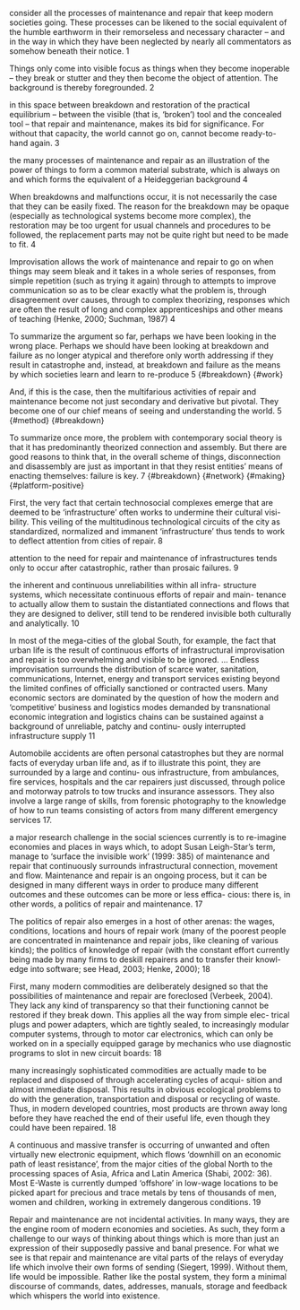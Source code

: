 consider all the processes of maintenance and repair that keep modern societies going. These processes can be likened to the social equivalent of the humble earthworm in their remorseless and necessary character – and in the way in which they have been neglected by nearly all commentators as somehow beneath their notice. 1

Things only come into visible focus as things when they become inoperable – they break or stutter and they then become the object of attention. The background is thereby foregrounded. 2 

in this space between breakdown and restoration of the practical equilibrium – between the visible (that is, ‘broken’) tool and the concealed tool – that repair and maintenance, makes its bid for significance. For without that capacity, the world cannot go on, cannot become ready-to-hand again. 3

the many processes of maintenance and repair as an illustration of the power of things to form a common material substrate, which is always on and which forms the equivalent of a Heideggerian background 4 

When breakdowns and malfunctions occur, it is not necessarily the case that they can be easily fixed. The reason for the breakdown may be opaque (especially as technological systems become more complex), the restoration may be too urgent for usual channels and procedures to be followed, the replacement parts may not be quite right but need to be made to fit. 4

Improvisation allows the work of maintenance and repair to go on when things may seem bleak and it takes in a whole series of responses, from simple repetition (such as trying it again) through to attempts to improve communication so as to be clear exactly what the problem is, through disagreement over causes, through to complex theorizing, responses which are often the result of long and complex apprenticeships and other means of teaching (Henke, 2000; Suchman, 1987)  4

To summarize the argument so far, perhaps we have been looking in the wrong place. Perhaps we should have been looking at breakdown and failure as no longer atypical and therefore only worth addressing if they result in catastrophe and, instead, at breakdown and failure as the means by which societies learn and learn to re-produce 5 {#breakdown} {#work}

And, if this is the case, then the multifarious activities of repair and maintenance become not just secondary and derivative but pivotal. They become one of our chief means of seeing and understanding the world. 5 {#method} {#breakdown}

To summarize once more, the problem with contemporary social theory is that it has predominantly theorized connection and assembly. But there are good reasons to think that, in the overall scheme of things, disconnection and disassembly are just as important in that they resist entities’ means of enacting themselves: failure is key. 7 {#breakdown} {#network} {#making} {#platform-positive}

First, the very fact that certain technosocial complexes emerge that are deemed to be ‘infrastructure’ often works to undermine their cultural visi- bility. This veiling of the multitudinous technological circuits of the city as standardized, normalized and immanent ‘infrastructure’ thus tends to work to deflect attention from cities of repair. 8

attention to the need for repair and maintenance of infrastructures tends only to occur after catastrophic, rather than prosaic failures. 9

the inherent and continuous unreliabilities within all infra- structure systems, which necessitate continuous efforts of repair and main- tenance to actually allow them to sustain the distantiated connections and flows that they are designed to deliver, still tend to be rendered invisible both culturally and analytically. 10 

In most of the mega-cities of the global South, for example, the fact that urban life is the result of continuous efforts of infrastructural improvisation and repair is too overwhelming and visible to be ignored. ... Endless improvisation surrounds the distribution of scarce water, sanitation, communications, Internet, energy and transport services existing beyond the limited confines of officially sanctioned or contracted users. Many economic sectors are dominated by the question of how the modern and ‘competitive’ business and logistics modes demanded by transnational economic integration and logistics chains can be sustained against a background of unreliable, patchy and continu-
ously interrupted infrastructure supply 11

Automobile accidents are often personal catastrophes but they are normal facts of everyday urban life and, as if to illustrate this point, they are surrounded by a large and continu- ous infrastructure, from ambulances, fire services, hospitals and the car repairers just discussed, through police and motorway patrols to tow trucks and insurance assessors. They also involve a large range of skills, from forensic photography to the knowledge of how to run teams consisting of actors from many different emergency services 17. 


a major research challenge in the social sciences currently is to re-imagine economies and places in ways which, to adopt Susan Leigh-Star’s term, manage to ‘surface the invisible work’ (1999: 385) of maintenance and repair that continuously surrounds infrastructural connection, movement and flow. Maintenance and repair is an ongoing process, but it can be designed in many different ways in order to produce many different outcomes and these outcomes can be more or less effica- cious: there is, in other words, a politics of repair and maintenance. 17

The politics of repair also emerges in a host of other arenas: the wages, conditions, locations and hours of repair work (many of the poorest people are concentrated in maintenance and repair jobs, like cleaning of various kinds); the politics of knowledge of repair (with the constant effort currently being made by many firms to deskill repairers and to transfer their knowl- edge into software; see Head, 2003; Henke, 2000); 18 

First, many modern commodities are deliberately designed so that the possibilities of maintenance and repair are foreclosed (Verbeek, 2004). They lack any kind of transparency so that their functioning cannot be restored if they break down. This applies all the way from simple elec- trical plugs and power adapters, which are tightly sealed, to increasingly modular computer systems, through to motor car electronics, which can only be worked on in a specially equipped garage by mechanics who use diagnostic programs to slot in new circuit boards: 18

many increasingly sophisticated commodities are actually made to be replaced and disposed of through accelerating cycles of acqui- sition and almost immediate disposal. This results in obvious ecological problems to do with the generation, transportation and disposal or recycling of waste. Thus, in modern developed countries, most products are thrown away long before they have reached the end of their useful life, even though they could have been repaired. 18

A continuous and massive transfer is occurring of unwanted and often virtually new electronic equipment, which flows ‘downhill on an economic path of least resistance’, from the major cities of the global North to the processing spaces of Asia, Africa and Latin America (Shabi, 2002: 36). Most E-Waste is currently dumped ‘offshore’ in low-wage locations to be picked apart for precious and trace metals by tens of thousands of men, women and children, working in extremely dangerous conditions. 19

Repair and maintenance are not incidental activities. In many ways, they are the engine room of modern economies and societies. As such, they form a challenge to our ways of thinking about things which is more than just an expression of their supposedly passive and banal presence. For what we see is that repair and maintenance are vital parts of the relays of everyday life which involve their own forms of sending (Siegert, 1999). Without them, life would be impossible. Rather like the postal system, they form a minimal discourse of commands, dates, addresses, manuals, storage and feedback which whispers the world into existence. 


